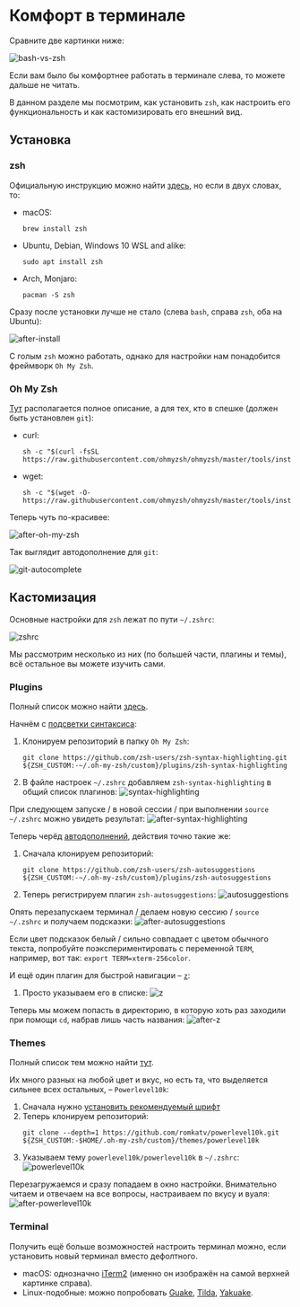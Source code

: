 # Комфорт в терминале

Сравните две картинки ниже:

![bash-vs-zsh](https://i.imgur.com/2edKk11.png)

Если вам было бы комфортнее работать в терминале слева, то можете дальше не читать.

В данном разделе мы посмотрим, как установить `zsh`,
как настроить его функциональность и как кастомизировать его внешний вид.

## Установка

### zsh

Официальную инструкцию можно найти [здесь](https://github.com/ohmyzsh/ohmyzsh/wiki/Installing-ZSH), 
но если в двух словах, то:
* macOS: 
  ```shell script
  brew install zsh
  ```
* Ubuntu, Debian, Windows 10 WSL and alike:
  ```shell script
  sudo apt install zsh
  ```
* Arch, Monjaro:
  ```shell script
  pacman -S zsh
  ```

Сразу после установки лучше не стало (слева `bash`, справа `zsh`, оба на Ubuntu):

![after-install](https://i.imgur.com/Zc674oc.png)

С голым `zsh` можно работать, однако для настройки нам понадобится фреймворк `Oh My Zsh`.

### Oh My Zsh

[Тут](https://github.com/ohmyzsh/ohmyzsh) располагается полное описание, 
а для тех, кто в спешке (должен быть установлен `git`):
* curl:
  ```shell script
  sh -c "$(curl -fsSL https://raw.githubusercontent.com/ohmyzsh/ohmyzsh/master/tools/install.sh)"
  ```
* wget:
  ```shell script
  sh -c "$(wget -O- https://raw.githubusercontent.com/ohmyzsh/ohmyzsh/master/tools/install.sh)"
  ```

Теперь чуть по-красивее:

![after-oh-my-zsh](https://i.imgur.com/peWryj6.png)

Так выглядит автодополнение для `git`:

![git-autocomplete](https://i.imgur.com/l8BUuJk.png)

## Кастомизация

Основные настройки для `zsh` лежат по пути `~/.zshrc`:

![zshrc](https://i.imgur.com/mIOkVTW.png)

Мы рассмотрим несколько из них (по большей части, плагины и темы), всё остальное вы можете изучить сами.

### Plugins

Полный список можно найти [здесь](https://github.com/ohmyzsh/ohmyzsh/wiki/Plugins). 

Начнём с [подсветки синтаксиса](https://github.com/zsh-users/zsh-syntax-highlighting):
1. Клонируем репозиторий в папку `Oh My Zsh`:
   ```shell script
   git clone https://github.com/zsh-users/zsh-syntax-highlighting.git ${ZSH_CUSTOM:-~/.oh-my-zsh/custom}/plugins/zsh-syntax-highlighting
   ```
2. В файле настроек `~/.zshrc` добавляем `zsh-syntax-highlighting` в общий список плагинов:
   ![syntax-highlighting](https://i.imgur.com/73uJoUh.png)
   
При следующем запуске / в новой сессии / при выполнении `source ~/.zshrc` можно увидеть результат:
![after-syntax-highlighting](https://i.imgur.com/P8UGiGp.png)

Теперь черёд [автодополнений](https://github.com/zsh-users/zsh-autosuggestions), действия точно такие же:
1. Сначала клонируем репозиторий:
   ```shell script
   git clone https://github.com/zsh-users/zsh-autosuggestions ${ZSH_CUSTOM:-~/.oh-my-zsh/custom}/plugins/zsh-autosuggestions
   ```
2. Теперь регистрируем плагин `zsh-autosuggestions`:
   ![autosuggestions](https://i.imgur.com/DRu2POE.png)

Опять перезапускаем терминал / делаем новую сессию / `source ~/.zshrc` и получаем подсказки:
![after-autosuggestions](https://i.imgur.com/qeLbjoD.png)

Если цвет подсказок белый / сильно совпадает с цветом обычного текста, 
попробуйте поэкспериментировать с переменной `TERM`, например, вот так: `export TERM=xterm-256color`.

И ещё один плагин для быстрой навигации – [`z`](https://github.com/ohmyzsh/ohmyzsh/tree/master/plugins/z):
1. Просто указываем его в списке:
   ![z](https://i.imgur.com/cETwJ27.png)

Теперь мы можем попасть в директорию, в которую хоть раз заходили при помощи `cd`, набрав лишь часть названия:
![after-z](https://i.imgur.com/fBrE289.png)

### Themes

Полный список тем можно найти [тут](https://github.com/ohmyzsh/ohmyzsh/wiki/Themes).

Их много разных на любой цвет и вкус, но есть та, что выделяется сильнее всех остальных, – `Powerlevel10k`:
1. Сначала нужно [установить рекомендуемый шрифт](https://github.com/romkatv/powerlevel10k#meslo-nerd-font-patched-for-powerlevel10k)
2. Теперь клонируем репозиторий:
   ```shell script
   git clone --depth=1 https://github.com/romkatv/powerlevel10k.git ${ZSH_CUSTOM:-$HOME/.oh-my-zsh/custom}/themes/powerlevel10k
   ```
3. Указываем тему `powerlevel10k/powerlevel10k` в `~/.zshrc`:
   ![powerlevel10k](https://i.imgur.com/L9enCUq.png)

Перезагружаемся и сразу попадаем в окно настройки. 
Внимательно читаем и отвечаем на все вопросы, настраиваем по вкусу и вуаля:
![after-powerlevel10k](https://i.imgur.com/ZdkmcrC.png)

### Terminal

Получить ещё больше возможностей настроить терминал можно, если установить новый терминал вместо дефолтного.
* macOS: однозначно [iTerm2](https://www.iterm2.com/) (именно он изображён на самой верхней картинке справа).
* Linux-подобные: можно попробовать [Guake](http://guake-project.org/), [Tilda](https://github.com/lanoxx/tilda), 
[Yakuake](https://github.com/KDE/yakuake).
